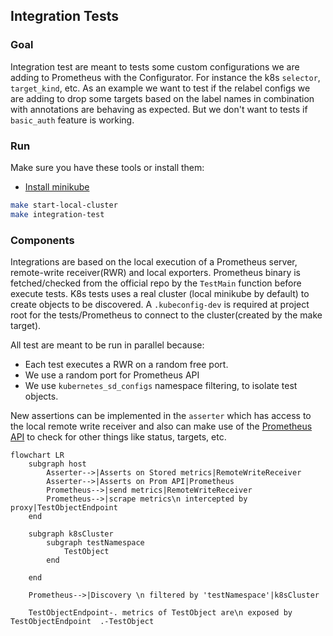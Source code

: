 ## Integration Tests
### Goal
Integration test are meant to tests some custom configurations we are adding to Prometheus with the Configurator. For instance the k8s `selector`, `target_kind`, etc. 
As an example we want to test if the relabel configs we are adding to drop some targets based on the label names in combination with annotations are behaving as expected. But we don't want to tests if `basic_auth` feature is working.

### Run

Make sure you have these tools or install them:
- [Install minikube](https://minikube.sigs.k8s.io/docs/start/)

```bash
make start-local-cluster
make integration-test
```
### Components
Integrations are based on the local execution of a Prometheus server, remote-write receiver(RWR) and local exporters. Prometheus binary is fetched/checked from the official repo by the `TestMain` function before execute tests.
K8s tests uses a real cluster (local minikube by default) to create objects to be discovered. A `.kubeconfig-dev` is required at project root for the tests/Prometheus to connect to the cluster(created by the make target).

All test are meant to be run in parallel because:
- Each test executes a RWR on a random free port.
- We use a random port for Prometheus API
- We use `kubernetes_sd_configs` namespace filtering, to isolate test objects.

New assertions can be implemented in the `asserter` which has access to the local remote write receiver and also can make use of the [Prometheus API](https://prometheus.io/docs/prometheus/latest/querying/api/) to check for other things like status, targets, etc.

```mermaid
flowchart LR
    subgraph host
        Asserter-->|Asserts on Stored metrics|RemoteWriteReceiver
        Asserter-->|Asserts on Prom API|Prometheus
        Prometheus-->|send metrics|RemoteWriteReceiver
        Prometheus-->|scrape metrics\n intercepted by proxy|TestObjectEndpoint
    end

    subgraph k8sCluster
        subgraph testNamespace
            TestObject
        end

    end

    Prometheus-->|Discovery \n filtered by 'testNamespace'|k8sCluster

    TestObjectEndpoint-. metrics of TestObject are\n exposed by TestObjectEndpoint  .-TestObject

```

